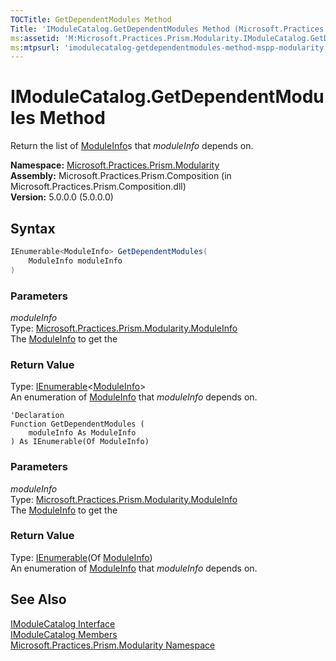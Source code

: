```yaml
---
TOCTitle: GetDependentModules Method
Title: 'IModuleCatalog.GetDependentModules Method (Microsoft.Practices.Prism.Modularity)'
ms:assetid: 'M:Microsoft.Practices.Prism.Modularity.IModuleCatalog.GetDependentModules(Microsoft.Practices.Prism.Modularity.ModuleInfo)'
ms:mtpsurl: 'imodulecatalog-getdependentmodules-method-mspp-modularity.md'
---
```


# IModuleCatalog.GetDependentModules Method

Return the list of [ModuleInfo](/patterns-practices/reference/moduleinfo-class-mspp-modularity)s that *moduleInfo* depends on.

**Namespace:** [Microsoft.Practices.Prism.Modularity](/patterns-practices/reference/mspp-modularity-namespace)   
**Assembly:** Microsoft.Practices.Prism.Composition (in Microsoft.Practices.Prism.Composition.dll)  
**Version:** 5.0.0.0 (5.0.0.0)

## Syntax

```C#
IEnumerable<ModuleInfo> GetDependentModules(
	ModuleInfo moduleInfo
)
```

### Parameters

*moduleInfo*  
Type: [Microsoft.Practices.Prism.Modularity.ModuleInfo](/patterns-practices/reference/moduleinfo-class-mspp-modularity)  
The [ModuleInfo](/patterns-practices/reference/moduleinfo-class-mspp-modularity) to get the

### Return Value

Type: [IEnumerable](http://msdn.microsoft.com/en-us/library/9eekhta0)&lt;[ModuleInfo](/patterns-practices/reference/moduleinfo-class-mspp-modularity)&gt;  
An enumeration of [ModuleInfo](/patterns-practices/reference/moduleinfo-class-mspp-modularity) that *moduleInfo* depends on.

```VB
'Declaration
Function GetDependentModules ( 
	moduleInfo As ModuleInfo
) As IEnumerable(Of ModuleInfo)
```

### Parameters

*moduleInfo*  
Type: [Microsoft.Practices.Prism.Modularity.ModuleInfo](/patterns-practices/reference/moduleinfo-class-mspp-modularity)  
The [ModuleInfo](/patterns-practices/reference/moduleinfo-class-mspp-modularity) to get the

### Return Value

Type: [IEnumerable](http://msdn.microsoft.com/en-us/library/9eekhta0)(Of [ModuleInfo](/patterns-practices/reference/moduleinfo-class-mspp-modularity))  
An enumeration of [ModuleInfo](/patterns-practices/reference/moduleinfo-class-mspp-modularity) that *moduleInfo* depends on.

## See Also

[IModuleCatalog Interface](/patterns-practices/reference/imodulecatalog-interface-mspp-modularity)  
[IModuleCatalog Members](/patterns-practices/reference/imodulecatalog-members-mspp-modularity)  
[Microsoft.Practices.Prism.Modularity Namespace](/patterns-practices/reference/mspp-modularity-namespace)  

